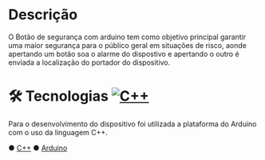 # Descrição
O Botão de segurança com arduino tem como objetivo principal garantir uma maior segurança para o público geral em situações de risco, aonde apertando um botão soa o alarme do dispostivo e apertando o outro é enviada a localização do portador do dispositivo.

# 🛠 Tecnologias [![C++](https://img.shields.io/badge/C++-%2300599C.svg?logo=c%2B%2B&logoColor=white)](#)

Para o desenvolvimento do dispositivo foi utilizada a plataforma do Arduino com o uso da linguagem C++.

● [C++](https://www.bloodshed.net/) ● [Arduino](https://www.arduino.cc/)

